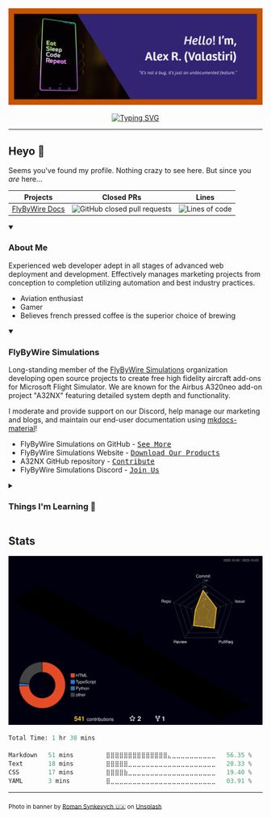 <div align="center">

<img max-width="600" src="assets/github-profile-banner.png"/>
<p>
    <a href="https://git.io/typing-svg"><img src="https://readme-typing-svg.demolab.com?font=Manrope&weight=600&size=25&pause=1000&color=00E0FE&center=true&vCenter=true&width=800&lines=Web+Development+-+Marketing+-+Graphic+Design;Documentation+maintainer+at+FlyByWire+Simulations;Drinks+excessive+amounts+of+coffee" alt="Typing SVG" /></a>
</p>
</div>

---

## Heyo :wave:

Seems you've found my profile. Nothing crazy to see here. But since you *are* here...

| **Projects**                                           | **Closed PRs**                                                                                                                             | **Lines**                                                                                          |
|--------------------------------------------------------|--------------------------------------------------------------------------------------------------------------------------------------------|----------------------------------------------------------------------------------------------------|
| [FlyByWire Docs](https://github.com/flybywiresim/docs) | ![GitHub closed pull requests](https://img.shields.io/github/issues-pr-closed/Valastiri/docs?color=green&logo=github&style=for-the-badge)  | ![Lines of code](https://img.shields.io/tokei/lines/github.com/Valastiri/docs?style=for-the-badge) |



<details open>
    <summary><h3>About Me</h3></summary>
    
Experienced web developer adept in all stages of advanced web deployment and development. Effectively manages marketing projects from conception to completion utilizing automation and best
industry practices.

- Aviation enthusiast
- Gamer
- Believes french pressed coffee is the superior choice of brewing
</details>

<details open>
    <summary><h3>FlyByWire Simulations</h3></summary>

Long-standing member of the [FlyByWire Simulations](https://flybywiresim.com/) organization developing open source projects to create free high fidelity aircraft add-ons for Microsoft Flight 
Simulator. We are known for the Airbus A320neo add-on project "A32NX" featuring detailed system depth and functionality. 

I moderate and provide support on our Discord, help manage our marketing and blogs, and maintain our end-user documentation using [mkdocs-material](https://squidfunk.github.io/mkdocs-material/)!

- FlyByWire Simulations on GitHub - <kbd>[See More](https://github.com/flybywiresim)</kbd>
- FlyByWire Simulations Website - <kbd>[Download Our Products](https://flybywiresim.com)</kbd>
- A32NX GitHub repository - <kbd>[Contribute](https://github.com/flybywiresim/a32nx/)</kbd>
- FlyByWire Simulations Discord - <kbd>[Join Us](https://discord.gg/flybywire)</kbd>
</details>

<details>
    <summary><h3>Things I'm Learning 🌱</h3></summary>

- React
- TypeScript
</details>

## Stats

![profile contributions graph](profile-3d-contrib/profile-night-rainbow.svg)

<!--START_SECTION:waka-->

```python
Total Time: 1 hr 30 mins

Markdown   51 mins         ⣿⣿⣿⣿⣿⣿⣿⣿⣿⣿⣿⣿⣿⣿⣄⣀⣀⣀⣀⣀⣀⣀⣀⣀⣀   56.35 %
Text       18 mins         ⣿⣿⣿⣿⣿⣀⣀⣀⣀⣀⣀⣀⣀⣀⣀⣀⣀⣀⣀⣀⣀⣀⣀⣀⣀   20.33 %
CSS        17 mins         ⣿⣿⣿⣿⣷⣀⣀⣀⣀⣀⣀⣀⣀⣀⣀⣀⣀⣀⣀⣀⣀⣀⣀⣀⣀   19.40 %
YAML       3 mins          ⣿⣀⣀⣀⣀⣀⣀⣀⣀⣀⣀⣀⣀⣀⣀⣀⣀⣀⣀⣀⣀⣀⣀⣀⣀   03.91 %
```

<!--END_SECTION:waka-->

---
<sub>Photo in banner by <a href="https://unsplash.com/@synkevych?utm_source=unsplash&utm_medium=referral&utm_content=creditCopyText">Roman Synkevych 🇺🇦</a> on <a href="https://unsplash.com/photos/vXInUOv1n84?utm_source=unsplash&utm_medium=referral&utm_content=creditCopyText">Unsplash</a></sub>


<!--
**Valastiri/Valastiri** is a ✨ _special_ ✨ repository because its `README.md` (this file) appears on your GitHub profile.

Here are some ideas to get you started:

- 🔭 I’m currently working on ...
- 🌱 I’m currently learning ...
- 👯 I’m looking to collaborate on ...
- 🤔 I’m looking for help with ...
- 💬 Ask me about ...
- 📫 How to reach me: ...
- 😄 Pronouns: ...
- ⚡ Fun fact: ...
-->
